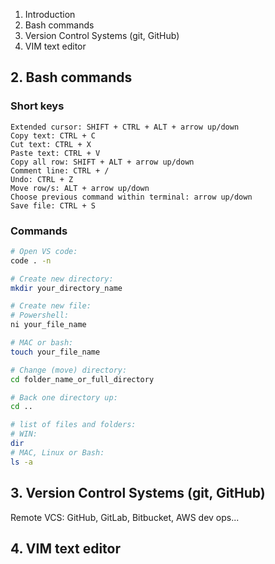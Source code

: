1. Introduction
2. Bash commands
3. Version Control Systems (git, GitHub)
4. VIM text editor


## 2. Bash commands  
### Short keys  
    Extended cursor: SHIFT + CTRL + ALT + arrow up/down
    Copy text: CTRL + C
    Cut text: CTRL + X
    Paste text: CTRL + V
    Copy all row: SHIFT + ALT + arrow up/down
    Comment line: CTRL + /
    Undo: CTRL + Z
    Move row/s: ALT + arrow up/down
    Choose previous command within terminal: arrow up/down
    Save file: CTRL + S

### Commands
```bash
# Open VS code:
code . -n

# Create new directory:
mkdir your_directory_name

# Create new file:
# Powershell:
ni your_file_name

# MAC or bash:
touch your_file_name

# Change (move) directory:
cd folder_name_or_full_directory

# Back one directory up:
cd ..

# list of files and folders:
# WIN:
dir
# MAC, Linux or Bash:
ls -a

```


## 3. Version Control Systems (git, GitHub)

Remote VCS:
GitHub, GitLab, Bitbucket, AWS dev ops...


## 4. VIM text editor
   